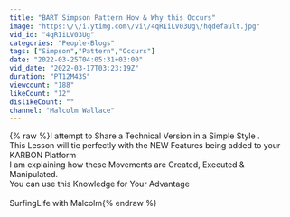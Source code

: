 ```yaml
---
title: "BART Simpson Pattern How & Why this Occurs"
image: "https:\/\/i.ytimg.com\/vi\/4qRIiLV03Ug\/hqdefault.jpg"
vid_id: "4qRIiLV03Ug"
categories: "People-Blogs"
tags: ["Simpson","Pattern","Occurs"]
date: "2022-03-25T04:05:31+03:00"
vid_date: "2022-03-17T03:23:19Z"
duration: "PT12M43S"
viewcount: "188"
likeCount: "12"
dislikeCount: ""
channel: "Malcolm Wallace"
---
```

{% raw %}I attempt to Share a Technical Version in a Simple Style .<br />This Lesson will tie perfectly with the NEW Features being added to your KARBON Platform <br />I am explaining how these Movements are Created, Executed &amp; Manipulated. <br />You can use this Knowledge for Your Advantage<br /><br />SurfingLife with Malcolm{% endraw %}
